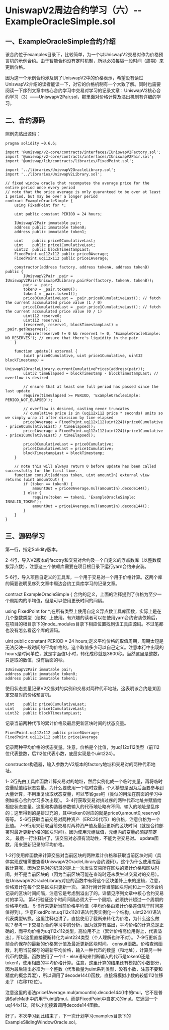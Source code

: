 # UniswapV2周边合约学习（六）-- ExampleOracleSimple.sol


## 一、ExampleOracleSimple合约介绍

该合约位于examples目录下，比较简单，为一个以UniswapV2交易对作为价格预言机的示例合约。由于智能合约没有定时机制，所以必须每隔一段时间（周期）来更新价格。

因为这一个示例合约涉及到了UniswapV2中的价格表示，希望没有读过UniswapV2介绍的读者能读一下，对它的价格机制有一个大致了解。同时也需要阅读一下序列文章中核心合约学习中交易对学习的记录文章：UniswapV2核心合约学习（3）——UniswapV2Pair.sol，那里面对价格计算及溢出机制有详细的学习。

## 二、合约源码

照例先贴出源码：

```
pragma solidity =0.6.6;

import '@uniswap/v2-core/contracts/interfaces/IUniswapV2Factory.sol';
import '@uniswap/v2-core/contracts/interfaces/IUniswapV2Pair.sol';
import '@uniswap/lib/contracts/libraries/FixedPoint.sol';

import '../libraries/UniswapV2OracleLibrary.sol';
import '../libraries/UniswapV2Library.sol';

// fixed window oracle that recomputes the average price for the entire period once every period
// note that the price average is only guaranteed to be over at least 1 period, but may be over a longer period
contract ExampleOracleSimple {
    using FixedPoint for *;

    uint public constant PERIOD = 24 hours;

    IUniswapV2Pair immutable pair;
    address public immutable token0;
    address public immutable token1;

    uint    public price0CumulativeLast;
    uint    public price1CumulativeLast;
    uint32  public blockTimestampLast;
    FixedPoint.uq112x112 public price0Average;
    FixedPoint.uq112x112 public price1Average;

    constructor(address factory, address tokenA, address tokenB) public {
        IUniswapV2Pair _pair = IUniswapV2Pair(UniswapV2Library.pairFor(factory, tokenA, tokenB));
        pair = _pair;
        token0 = _pair.token0();
        token1 = _pair.token1();
        price0CumulativeLast = _pair.price0CumulativeLast(); // fetch the current accumulated price value (1 / 0)
        price1CumulativeLast = _pair.price1CumulativeLast(); // fetch the current accumulated price value (0 / 1)
        uint112 reserve0;
        uint112 reserve1;
        (reserve0, reserve1, blockTimestampLast) = _pair.getReserves();
        require(reserve0 != 0 && reserve1 != 0, 'ExampleOracleSimple: NO_RESERVES'); // ensure that there's liquidity in the pair
    }

    function update() external {
        (uint price0Cumulative, uint price1Cumulative, uint32 blockTimestamp) =
            UniswapV2OracleLibrary.currentCumulativePrices(address(pair));
        uint32 timeElapsed = blockTimestamp - blockTimestampLast; // overflow is desired

        // ensure that at least one full period has passed since the last update
        require(timeElapsed >= PERIOD, 'ExampleOracleSimple: PERIOD_NOT_ELAPSED');

        // overflow is desired, casting never truncates
        // cumulative price is in (uq112x112 price * seconds) units so we simply wrap it after division by time elapsed
        price0Average = FixedPoint.uq112x112(uint224((price0Cumulative - price0CumulativeLast) / timeElapsed));
        price1Average = FixedPoint.uq112x112(uint224((price1Cumulative - price1CumulativeLast) / timeElapsed));

        price0CumulativeLast = price0Cumulative;
        price1CumulativeLast = price1Cumulative;
        blockTimestampLast = blockTimestamp;
    }

    // note this will always return 0 before update has been called successfully for the first time.
    function consult(address token, uint amountIn) external view returns (uint amountOut) {
        if (token == token0) {
            amountOut = price0Average.mul(amountIn).decode144();
        } else {
            require(token == token1, 'ExampleOracleSimple: INVALID_TOKEN');
            amountOut = price1Average.mul(amountIn).decode144();
        }
    }
}
```

## 三、源码学习
第一行，指定Solidity版本。

2-4行，导入V2版本的facotry和交易对合约及一个自定义的浮点数库（以整数模拟浮点数），注意这三个依赖库需要在项目根目录下运行yarn合约来安装。

5-6行，导入项目自定义的工具库，一个用于交易对一个用于价格计算。这两个库的简要说明见序列文章中周边合约工具库学习的记录文章。

contract ExampleOracleSimple { 合约的定义，上面的注释提到了价格为至少一个周期内的平均值，但是可以使用更长时间的间隔。

using FixedPoint for *;在所有类型上使用自定义浮点数工具库函数，实际上是在几个整数类型（结构）上使用。有兴趣的读者可以在使用yarn合约安装依赖后，在项目的根目录下的node_modules目录下相应位置找到该工具库源码。不过笔都也没有怎么看这个库的源码。

uint public constant PERIOD = 24 hours;定义平均价格的取值周期，周期太短是无法反映一段时间的平均价格的，这个取值多少可以自己定义。注意本行中出现的hours是时间单位，就是字面值1小时，转化成秒就是3600秒。当然这里是整数，只是取的数值，没有后面的秒。

```
IUniswapV2Pair immutable pair;
address public immutable token0;
address public immutable token1;
```

使用状态变量记录V2交易对的实例和交易对两种代币地址，这表明该合约是某固定交易对的价格预言机。

```
uint    public price0CumulativeLast;
uint    public price1CumulativeLast;
uint32  public blockTimestampLast;
```

记录当前两种代币的累计价格及最后更新区块时间的状态变量。

```
FixedPoint.uq112x112 public price0Average;
FixedPoint.uq112x112 public price1Average
```

记录两种平均价格的状态变量。注意，价格是个比值，为uq112x112类型（前112位代表整数，后112位代表小数，底层实现是个uint224）。

constructor构造器，输入参数为V2版本的factory地址和交易对的两种代币地址。

1- 2行先由工具库函数计算交易对的地址，然后实例化成一个临时变量，再将临时变量赋值给状态变量。为什么要使用一个临时变量，个人猜想是因为后面要参与到大量计算，不用重复读取状态变量，可以节省gas吧（类似的用法在前面的学习中例如核心合约学习多次出现）。
3-4行获取交易对排过序的两种代币地址并赋值给相应状态变量。这里和构造器参数输入的代币地址略有不同，输入的地址是乱序的；这里得到的是排过充的，其中token0对应的就是price0,amount0,reserve0等等。
5-6行获取当前交易对两种资产（ERC20代币）的价格，注意价格为一个比值。
7-9行用来获取当前交易对两种资产值及最近更新的区块时间（就是合约部署时最近更新价格的区块时间）。因为使用元组赋值，元组内的变量必须提前定义。
最后一行注释讲了，该交易对必须有流动性，不能为空交易对。
update函数，用来更新记录的平均价格。

1-2行使用库函数来计算交易对当前区块的两种累计价格和获取当前区块时间（具体实现逻辑需要查看UniswapV2OracleLibrary合约源码）。这个为什么使用库函数计算呢，因为交易对的记录的是上一次发生交易所在区块的累计价格和区块时间，并不是当前区块的（因为当前区块可能在查询时还未发生过交易对的交易）。在UniswapV2OracleLibrary对应的函数中有将这个区块差补上来的逻辑，注意，价格累计在每个交易区块只更新一次。
第3行用计算当前区块时间和上一次本合约记录的区块时间间隔，注意它是考虑到溢出了的。详情见序列文章中核心合约交易对的学习。
第4行验证这个时间间隔必须大于一个周期。必须统计超过一个周期的价格平均值。
5-6行来更新当前价格平均值（平均价格由累计价格差值除于时间差值得到）。注意FixedPoint.uq112x112()语法代表实例化一个结构。uint224()语法代表类型转换。这里注释也讲了，直接使用了截断来转化为价格，为什么这么做呢？参考一下交易对合约学习中的分析，因为就算有溢出，平均价格的计算总是正确的，而平均价格为uq112x112类型，高位用不上（累计价格高位用得上，代表溢出），所以这里直接截断转化为uint224类型（个人理解也许不对）。
7-9行更新当前合约保存的最新的价格累计值及最近更新区块时间。
consult函数。价格查询函数，利用当前保存的最新平均价格，输入一种代币的数量（和地址），计算另一种代币的数量。函数使用了一个if - else语句来判断输入的代币是token0还是token1，使用相应的平均价格计算。注意，这里计算的结果还有模拟的小数部分，因为最后输出必须为一个整数（代币数量为uint系列类型，没有小数，注意不要和精度的概念弄混），所以调用了decode144()函数，直接将模拟小数的较低112位移走了（右移112位）。

注意这里的语法price1Average.mul(amountIn).decode144()中的mul，它不是普通SafeMath中的用于uint的mul，而是FixedPoint中自定义的mul。它返回一个uq144x112，所以才能接着调用decode144函数。

好了，本次学习到此结束了，下一次计划学习examples目录下的ExampleSlidingWindowOracle.sol。
